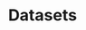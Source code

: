 ---
title: Datasets
description: We publish open data
permalink: /dataset/search
layout: dataset
---
